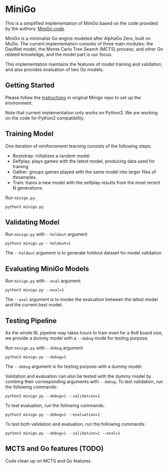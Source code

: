 # MiniGo
This is a simplified implementation of MiniGo based on the code provided by the authors: [MiniGo code](https://github.com/tensorflow/minigo).

MiniGo is a minimalist Go engine modeled after AlphaGo Zero, built on MuGo. The current implementation consists of three main modules: the DaulNet model, the Monte Carlo Tree Search (MCTS) process, and other Go related knowledge, and the model part is our focus.

This implementation maintains the features of model training and validation, and also provides evaluation of two Go models.

## Getting Started
Please follow the [instructions](https://github.com/tensorflow/minigo/blob/master/README.md#getting-started) in original Minigo repo to set up the environment.

Note that current implementation only works on Python3. We are working on the code for Python2 compatibility.

## Training Model
One iteration of reinforcement learning consists of the following steps:
 - Bootstrap: initializes a random model
 - Selfplay: plays games with the latest model, producing data used for training
 - Gather: groups games played with the same model into larger files of tfexamples.
 - Train: trains a new model with the selfplay results from the most recent N
   generations.

 Run `minigo.py`.
 ```
 python3 minigo.py
 ```

## Validating Model
 Run `minigo.py` with `--holdout` argument
 ```
 python3 minigo.py --holdout=1
 ```
 The `--holdout` argument is to generate holdout dataset for model validation

## Evaluating MiniGo Models
 Run `minigo.py` with `--eval` argument
 ```
 python3 minigo.py --eval=1
 ```
 The `--eval` argument is to invoke the evaluation between the latest model and the current best model.

## Testing Pipeline
As the whole RL pipeline may takes hours to train even for a 9x9 board size, we provide a dummy model with a `--debug` mode for testing purpose.

 Run `minigo.py` with `--debug` argument
 ```
 python3 minigo.py --debug=1
 ```
 The `--debug` argument is for testing purpose with a dummy model.

Validation and evaluation can also be tested with the dummy model by combing their corresponding arguments with `--debug`.
To test validation, run the following commands:
 ```
 python3 minigo.py --debug=1 --validation=1
 ```
To test evaluation, run the following commands:
 ```
 python3 minigo.py --debug=1 --evaluation=1
 ```
To test both validation and evaluation, run the following commands:
 ```
 python3 minigo.py --debug=1 --validation=1 --eval=1
 ```

## MCTS and Go features (TODO)
Code clean up on MCTS and Go features.
